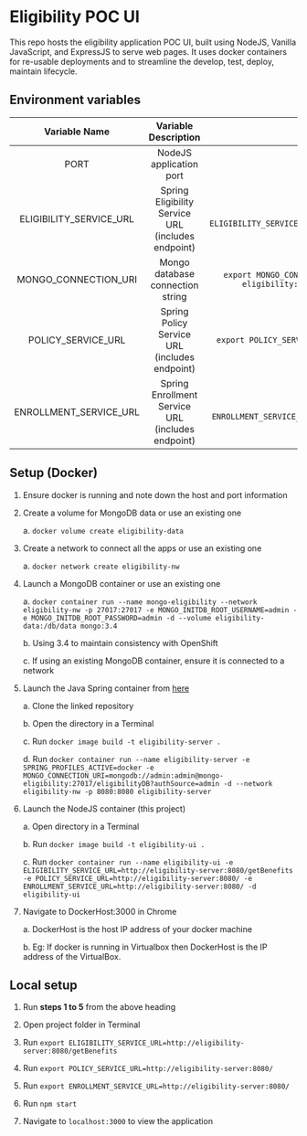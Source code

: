 # Eligibility POC UI

This repo hosts the eligibility application POC UI, built using NodeJS, Vanilla JavaScript, and ExpressJS to serve web pages.
It uses docker containers for re-usable deployments and to streamline the develop, test, deploy, maintain lifecycle.

## Environment variables

|      Variable Name      |                Variable Description                |                                                  Example                                                   |
| :---------------------: | :------------------------------------------------: | :--------------------------------------------------------------------------------------------------------: |
|          PORT           |              NodeJS application port               |                                             `export PORT=3000`                                             |
| ELIGIBILITY_SERVICE_URL | Spring Eligibility Service URL (includes endpoint) |                  `export ELIGIBILITY_SERVICE_URL=http://192.168.56.104:8080/getBenefits`                   |
|  MONGO_CONNECTION_URI   |          Mongo database connection string          | `export MONGO_CONNECTION_URI=mongodb://admin:admin@mongo-eligibility:27017/eligibilityDB?authSource=admin` |
|   POLICY_SERVICE_URL    |   Spring Policy Service URL (includes endpoint)    |                       `export POLICY_SERVICE_URL=http://localhost:8080/getPolicies`                        |
| ENROLLMENT_SERVICE_URL  | Spring Enrollment Service URL (includes endpoint)  |                   `export ENROLLMENT_SERVICE_URL=http://localhost:8080/createEnrollment`                   |

## Setup (Docker)

1. Ensure docker is running and note down the host and port information

2. Create a volume for MongoDB data or use an existing one

    a. `docker volume create eligibility-data`

3. Create a network to connect all the apps or use an existing one

    a. `docker network create eligibility-nw`

4. Launch a MongoDB container or use an existing one

    a. `docker container run --name mongo-eligibility --network eligibility-nw -p 27017:27017 -e MONGO_INITDB_ROOT_USERNAME=admin -e MONGO_INITDB_ROOT_PASSWORD=admin -d --volume eligibility-data:/db/data mongo:3.4`

    b. Using 3.4 to maintain consistency with OpenShift

    c. If using an existing MongoDB container, ensure it is connected to a network

5. Launch the Java Spring container from [here](https://github.com/Manohari21/EnrollmentApp)

    a. Clone the linked repository

    b. Open the directory in a Terminal

    c. Run `docker image build -t eligibility-server .`

    d. Run `docker container run --name eligibility-server -e SPRING_PROFILES_ACTIVE=docker -e MONGO_CONNECTION_URI=mongodb://admin:admin@mongo-eligibility:27017/eligibilityDB?authSource=admin -d --network eligibility-nw -p 8080:8080 eligibility-server`

6. Launch the NodeJS container (this project)

    a. Open directory in a Terminal

    b. Run `docker image build -t eligibility-ui .`

    c. Run `docker container run --name eligibility-ui -e ELIGIBILITY_SERVICE_URL=http://eligibility-server:8080/getBenefits -e POLICY_SERVICE_URL=http://eligibility-server:8080/ -e ENROLLMENT_SERVICE_URL=http://eligibility-server:8080/ -d eligibility-ui`

7. Navigate to DockerHost:3000 in Chrome

    a. DockerHost is the host IP address of your docker machine

    b. Eg: If docker is running in Virtualbox then DockerHost is the IP address of the VirtualBox.

## Local setup

1. Run **steps 1 to 5** from the above heading

2. Open project folder in Terminal

3. Run `export ELIGIBILITY_SERVICE_URL=http://eligibility-server:8080/getBenefits`

4. Run `export POLICY_SERVICE_URL=http://eligibility-server:8080/`

5. Run `export ENROLLMENT_SERVICE_URL=http://eligibility-server:8080/`

6. Run `npm start`

7. Navigate to `localhost:3000` to view the application
